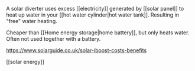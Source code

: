 A solar diverter uses excess [[electricity]] generated by [[solar panel]] to heat up water in your [[hot water cylinder|hot water tank]]. Resulting in "free" water heating.

Cheaper than [[Home energy storage|home battery]], but only heats water.
Often not used together with a battery.

https://www.solarguide.co.uk/solar-iboost-costs-benefits

[[solar energy]]